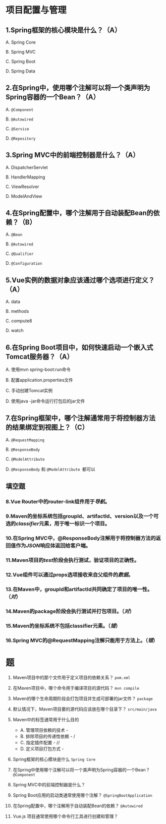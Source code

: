 <!--
 * @Description: 
 * @Author: FallCicada
 * @Date: 2024-12-11 17:30:19
 * @LastEditors: FallCicada
 * @LastEditTime: 2024-12-15 18:18:57
 * @Slogan: 無限進步
-->
# 项目配置与管理
## 1.Spring框架的核心模块是什么？（A）
A. Spring Core

B. Spring MVC

C. Spring Boot

D. Spring Data
## 2.在Spring中，使用哪个注解可以将一个类声明为Spring容器的一个Bean？（A）
A. `@Component`

B. `@Autowired`

C. `@Service`

D. `@Repository`
## 3.Spring MVC中的前端控制器是什么？（A）
A. DispatcherServlet

B. HandlerMapping

C. ViewResolver

D. ModelAndView
## 4.在Spring配置中，哪个注解用于自动装配Bean的依赖？（B）
A. `@Bean`

B. `@Autowired`

C. `@Qualifier`

D. `@Configuration`
## 5.Vue实例的数据对象应该通过哪个选项进行定义？（A）
A. data

B. methods

C. compute8

D. watch
## 6.在Spring Boot项目中，如何快速启动一个嵌入式Tomcat服务器？（A）
A. 使用mvn spring-boot:run命令

B. 配置application.properties文件

C. 手动创建Tomcat实例

D. 使用java -jar命令运行打包后的jar文件
## 7.在Spring框架中，哪个注解通常用于将控制器方法的结果绑定到视图上？（C）
A. `@RequestMapping`

B. `@ResponseBody`

C. `@ModelAttribute`

D. `@ResponseBody` 和 `@ModelAttribute `都可以
## 填空题
### 8.Vue Router中的router-link组件用于***导航***。
### 9.Maven的坐标系统包括groupId、artifactId、version以及一个可选的***classifier***元素，用于唯一标识一个项目。
### 10.在Spring MVC中，@ResponseBody注解用于将控制器方法的返回值作为***JSON***响应体返回给客户端。
### 11.Maven项目的***test***阶段会执行测试，验证项目的正确性。
### 12.Vue组件可以通过props选项接收来自父组件的***数据***。
### 13.在Maven中，groupId和artifactId共同确定了项目的唯一性。（***对***）
### 14.Maven的package阶段会执行测试并打包项目。（***对***）
### 15.Maven的坐标系统不包括classifier元素。（***错***）
### 16.Spring MVC的@RequestMapping注解只能用于方法上。（***错***）



# 题
1. Maven项目中的那个文件用于定义项目的依赖关系？
    `pom.xml`
2. 在Maven项目中，哪个命令用于编译项目的源代码？
    `mvn compile`
3. Maven的哪个生命周期阶段会打包项目并生成可部署的jar文件？
    `package`
4. 默认情况下，Maven项目要的源代码应该放在哪个目录下？
    `src/main/java`
5. Maven中的<dependencyManagement>标签通常用于什么目的
    - A. 管理项目依赖的技术 - <dependencyManagement>
    - B. 排除项目的传递性依赖 - <dependency>/<exclusions>
    - C. 指定插件配置 - <build>/<plugins>/<plugin>
    - D. 定义项目打包方式 - <packaging>
6. Spring框架的核心模块是什么
    `Spring Core`
7. 在Spring中使用哪个注解可以将一个类声明为Spring容器的一个Bean？
    `@Component`
8. Spring MVC中的前端控制器是什么？

9. Spring Boot应用的启动类通常使用哪个注解？
    `@SpringBootApplication`
10. 在Spring配置中，哪个注解用于自动装配Bean的依赖？
    `@Autowired`
11. Vue.js 项目通常使用哪个命令行工具进行创建和管理？  
 
